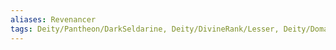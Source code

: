 ```yaml
---
aliases: Revenancer
tags: Deity/Pantheon/DarkSeldarine, Deity/DivineRank/Lesser, Deity/Domain/Arcana, Deity/Domain/Death, Alignment/CE
---
```

